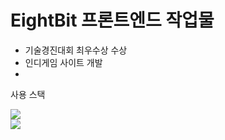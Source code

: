 # EightBit 프론트엔드 작업물
- 기술경진대회 최우수상 수상
- 인디게임 사이트 개발
- 
<span>사용 스택</span>

<div>
  <img src="https://img.shields.io/badge/React-20232A?style=for-the-badge&logo=react&logoColor=61DAFB" />
</div>


<img src="https://github.com/LANTOBOY/EightBitFrontend/assets/114972796/0e6914f8-bebf-450f-a9a8-fcdd82c55bd1" />
